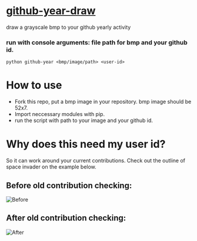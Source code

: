 # [github-year-draw](https://anudeepsamaiya.github.io/github-year/)
draw a grayscale bmp to your github yearly activity

### run with console arguments: file path for bmp and your github id.
`python github-year <bmp/image/path> <user-id>`

# How to use
 - Fork this repo, put a bmp image in your repository. bmp image should be 52x7.
 - Import neccessary modules with pip.
 - run the script with path to your image and your github id.

# Why does this need my user id?
So it can work around your current contributions. Check out the outline of space invader on the example below.

## Before old contribution checking:
![Before](https://i.imgur.com/VLarHlt.jpg)

## After  old contribution checking:
![After](https://i.imgur.com/lbyAM4Q.jpg)
